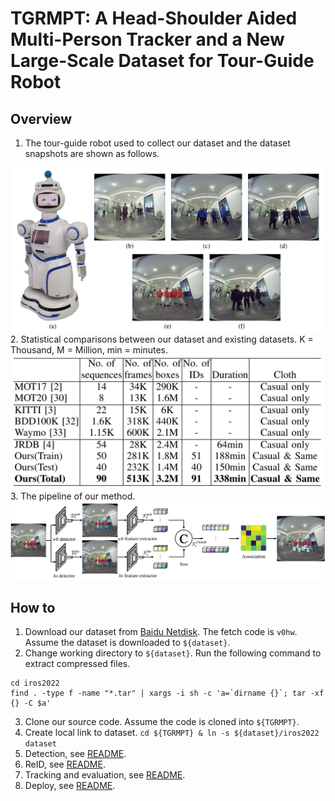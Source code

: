 # TGRMPT: A Head-Shoulder Aided Multi-Person Tracker and a New Large-Scale Dataset for Tour-Guide Robot
## Overview
1. The tour-guide robot used to collect our dataset and the dataset snapshots are shown as follows.
<div align="center">
<img src=".github/robot_and_snapshots.png" width="500" >
</div>
2. Statistical comparisons between our dataset and existing datasets. K = Thousand, M = Million, min = minutes.
<div align="center">
<img src=".github/statistical_comparisons.png" width="500" >
</div>
3. The pipeline of our method.
<div align="center">
<img src=".github/method_pipeline.png" >
</div>

## How to
1. Download our dataset from [Baidu Netdisk](https://pan.baidu.com/s/1SfAkMLC8Tc_qpoT3Qes6Mw). The fetch code is `v0hw`. Assume the dataset is downloaded to `${dataset}`.
2. Change working directory to `${dataset}`. Run the following command to extract compressed files.
```shell
cd iros2022
find . -type f -name "*.tar" | xargs -i sh -c 'a=`dirname {}`; tar -xf {} -C $a'
```
3. Clone our source code. Assume the code is cloned into `${TGRMPT}`.
4. Create local link to dataset. `cd ${TGRMPT} & ln -s ${dataset}/iros2022 dataset`
5. Detection, see [README](detection/README.md).
6. ReID, see [README](reid/README.md).
7. Tracking and evaluation, see [README](tracking/README.md).
8. Deploy, see [README](deploy/README.md).